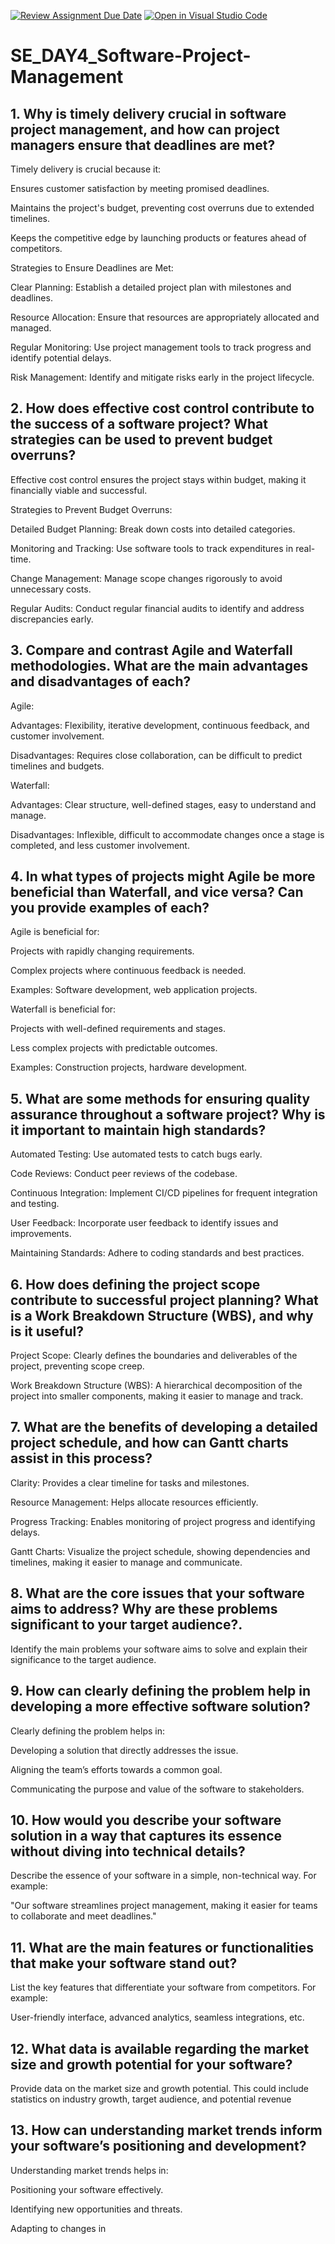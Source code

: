 [![Review Assignment Due Date](https://classroom.github.com/assets/deadline-readme-button-22041afd0340ce965d47ae6ef1cefeee28c7c493a6346c4f15d667ab976d596c.svg)](https://classroom.github.com/a/9pw6JKcu)
[![Open in Visual Studio Code](https://classroom.github.com/assets/open-in-vscode-2e0aaae1b6195c2367325f4f02e2d04e9abb55f0b24a779b69b11b9e10269abc.svg)](https://classroom.github.com/online_ide?assignment_repo_id=18483136&assignment_repo_type=AssignmentRepo)
# SE_DAY4_Software-Project-Management
## 1. Why is timely delivery crucial in software project management, and how can project managers ensure that deadlines are met?
Timely delivery is crucial because it:

Ensures customer satisfaction by meeting promised deadlines.

Maintains the project's budget, preventing cost overruns due to extended timelines.

Keeps the competitive edge by launching products or features ahead of competitors.

Strategies to Ensure Deadlines are Met:

Clear Planning: Establish a detailed project plan with milestones and deadlines.

Resource Allocation: Ensure that resources are appropriately allocated and managed.

Regular Monitoring: Use project management tools to track progress and identify potential delays.

Risk Management: Identify and mitigate risks early in the project lifecycle.
## 2. How does effective cost control contribute to the success of a software project? What strategies can be used to prevent budget overruns?
Effective cost control ensures the project stays within budget, making it financially viable and successful.

Strategies to Prevent Budget Overruns:

Detailed Budget Planning: Break down costs into detailed categories.

Monitoring and Tracking: Use software tools to track expenditures in real-time.

Change Management: Manage scope changes rigorously to avoid unnecessary costs.

Regular Audits: Conduct regular financial audits to identify and address discrepancies early.
## 3. Compare and contrast Agile and Waterfall methodologies. What are the main advantages and disadvantages of each?
Agile:

Advantages: Flexibility, iterative development, continuous feedback, and customer involvement.

Disadvantages: Requires close collaboration, can be difficult to predict timelines and budgets.

Waterfall:

Advantages: Clear structure, well-defined stages, easy to understand and manage.

Disadvantages: Inflexible, difficult to accommodate changes once a stage is completed, and less customer involvement.
## 4. In what types of projects might Agile be more beneficial than Waterfall, and vice versa? Can you provide examples of each?
Agile is beneficial for:

Projects with rapidly changing requirements.

Complex projects where continuous feedback is needed.

Examples: Software development, web application projects.

Waterfall is beneficial for:

Projects with well-defined requirements and stages.

Less complex projects with predictable outcomes.

Examples: Construction projects, hardware development.
## 5. What are some methods for ensuring quality assurance throughout a software project? Why is it important to maintain high standards?
Automated Testing: Use automated tests to catch bugs early.

Code Reviews: Conduct peer reviews of the codebase.

Continuous Integration: Implement CI/CD pipelines for frequent integration and testing.

User Feedback: Incorporate user feedback to identify issues and improvements.

Maintaining Standards: Adhere to coding standards and best practices.
## 6. How does defining the project scope contribute to successful project planning? What is a Work Breakdown Structure (WBS), and why is it useful?
Project Scope: Clearly defines the boundaries and deliverables of the project, preventing scope creep.

Work Breakdown Structure (WBS): A hierarchical decomposition of the project into smaller components, making it easier to manage and track.
## 7. What are the benefits of developing a detailed project schedule, and how can Gantt charts assist in this process?
Clarity: Provides a clear timeline for tasks and milestones.

Resource Management: Helps allocate resources efficiently.

Progress Tracking: Enables monitoring of project progress and identifying delays.

Gantt Charts: Visualize the project schedule, showing dependencies and timelines, making it easier to manage and communicate.
## 8. What are the core issues that your software aims to address? Why are these problems significant to your target audience?.
Identify the main problems your software aims to solve and explain their significance to the target audience.
## 9. How can clearly defining the problem help in developing a more effective software solution?
Clearly defining the problem helps in:

Developing a solution that directly addresses the issue.

Aligning the team’s efforts towards a common goal.

Communicating the purpose and value of the software to stakeholders.
## 10. How would you describe your software solution in a way that captures its essence without diving into technical details?
Describe the essence of your software in a simple, non-technical way. For example:

"Our software streamlines project management, making it easier for teams to collaborate and meet deadlines."

## 11. What are the main features or functionalities that make your software stand out?
List the key features that differentiate your software from competitors. For example:

User-friendly interface, advanced analytics, seamless integrations, etc.

## 12. What data is available regarding the market size and growth potential for your software?
Provide data on the market size and growth potential. This could include statistics on industry growth, target audience, and potential revenue

## 13. How can understanding market trends inform your software’s positioning and development?
Understanding market trends helps in:

Positioning your software effectively.

Identifying new opportunities and threats.

Adapting to changes in
